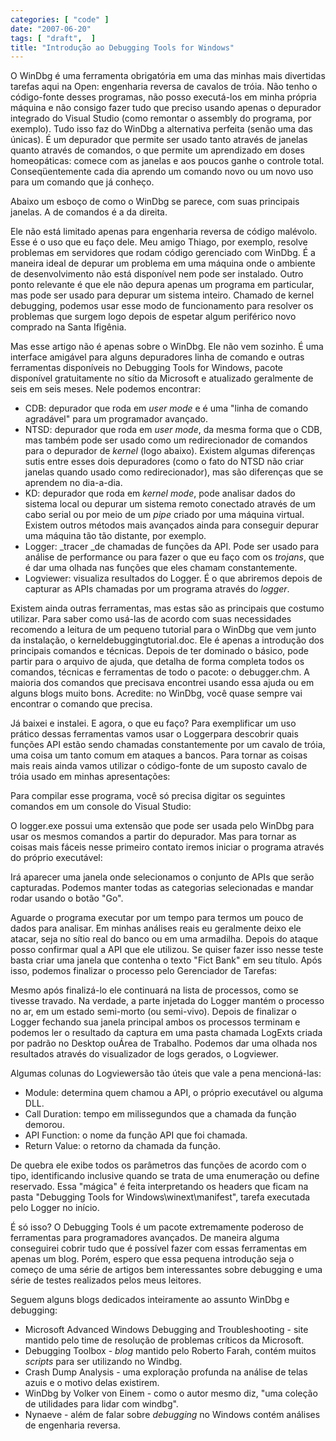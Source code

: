 ```yaml
---
categories: [ "code" ]
date: "2007-06-20"
tags: [ "draft",  ]
title: "Introdução ao Debugging Tools for Windows"
---
```

O WinDbg é uma ferramenta obrigatória em uma das minhas mais divertidas tarefas aqui na Open: engenharia reversa de cavalos de tróia. Não tenho o código-fonte desses programas, não posso executá-los em minha própria máquina e não consigo fazer tudo que preciso usando apenas o depurador integrado do Visual Studio (como remontar o assembly do programa, por exemplo). Tudo isso faz do WinDbg a alternativa perfeita (senão uma das únicas). É um depurador que permite ser usado tanto através de janelas quanto através de comandos, o que permite um aprendizado em doses homeopáticas: comece com as janelas e aos poucos ganhe o controle total. Conseqüentemente cada dia aprendo um comando novo ou um novo uso para um comando que já conheço.

Abaixo um esboço de como o WinDbg se parece, com suas principais janelas. A de comandos é a da direita.

Ele não está limitado apenas para engenharia reversa de código malévolo. Esse é o uso que eu faço dele. Meu amigo Thiago, por exemplo, resolve problemas em servidores que rodam código gerenciado com WinDbg. É a maneira ideal de depurar um problema em uma máquina onde o ambiente de desenvolvimento não está disponível nem pode ser instalado. Outro ponto relevante é que ele não depura apenas um programa em particular, mas pode ser usado para depurar um sistema inteiro. Chamado de kernel debugging, podemos usar esse modo de funcionamento para resolver os problemas que surgem logo depois de espetar algum periférico novo comprado na Santa Ifigênia.

Mas esse artigo não é apenas sobre o WinDbg. Ele não vem sozinho. É uma interface amigável para alguns depuradores linha de comando e outras ferramentas disponíveis no Debugging Tools for Windows, pacote disponível gratuitamente no sítio da Microsoft e atualizado geralmente de seis em seis meses. Nele podemos encontrar:

  * CDB: depurador que roda em _user mode_ e é uma "linha de comando agradável" para um programador avançado.
  * NTSD: depurador que roda em _user mode_, da mesma forma que o CDB, mas também pode ser usado como um redirecionador de comandos para o depurador de _kernel_ (logo abaixo). Existem algumas diferenças sutis entre esses dois depuradores (como o fato do NTSD não criar janelas quando usado como redirecionador), mas são diferenças que se aprendem no dia-a-dia.
  * KD: depurador que roda em _kernel mode_, pode analisar dados do sistema local ou depurar um sistema remoto conectado através de um cabo serial ou por meio de um _pipe_ criado por uma máquina virtual. Existem outros métodos mais avançados ainda para conseguir depurar uma máquina tão tão distante, por exemplo.
  * Logger: _tracer _de chamadas de funções da API. Pode ser usado para análise de performance ou para fazer o que eu faço com os _trojans_, que é dar uma olhada nas funções que eles chamam constantemente.
  * Logviewer: visualiza resultados do Logger. É o que abriremos depois de capturar as APIs chamadas por um programa através do _logger_.

Existem ainda outras ferramentas, mas estas são as principais que costumo utilizar. Para saber como usá-las de acordo com suas necessidades recomendo a leitura de um pequeno tutorial para o WinDbg que vem junto da instalação, o kerneldebuggingtutorial.doc. Ele é apenas a introdução dos principais comandos e técnicas. Depois de ter dominado o básico, pode partir para o arquivo de ajuda, que detalha de forma completa todos os comandos, técnicas e ferramentas de todo o pacote: o debugger.chm. A maioria dos comandos que precisava encontrei usando essa ajuda ou em alguns blogs muito bons. Acredite: no WinDbg, você quase sempre vai encontrar o comando que precisa.

Já baixei e instalei. E agora, o que eu faço? Para exemplificar um uso prático dessas ferramentas vamos usar o Loggerpara descobrir quais funções API estão sendo chamadas constantemente por um cavalo de tróia, uma coisa um tanto comum em ataques a bancos. Para tornar as coisas mais reais ainda vamos utilizar o código-fonte de um suposto cavalo de tróia usado em minhas apresentações:


Para compilar esse programa, você só precisa digitar os seguintes comandos em um console do Visual Studio:


O logger.exe possui uma extensão que pode ser usada pelo WinDbg para usar os mesmos comandos a partir do depurador. Mas para tornar as coisas mais fáceis nesse primeiro contato iremos iniciar o programa através do próprio executável:


Irá aparecer uma janela onde selecionamos o conjunto de APIs que serão capturadas. Podemos manter todas as categorias selecionadas e mandar rodar usando o botão "Go".

Aguarde o programa executar por um tempo para termos um pouco de dados para analisar. Em minhas análises reais eu geralmente deixo ele atacar, seja no sítio real do banco ou em uma armadilha. Depois do ataque posso confirmar qual a API que ele utilizou. Se quiser fazer isso nesse teste basta criar uma janela que contenha o texto "Fict Bank" em seu título. Após isso, podemos finalizar o processo pelo Gerenciador de Tarefas:

Mesmo após finalizá-lo ele continuará na lista de processos, como se tivesse travado. Na verdade, a parte injetada do Logger mantém o processo no ar, em um estado semi-morto (ou semi-vivo). Depois de finalizar o Logger fechando sua janela principal ambos os processos terminam e podemos ler o resultado da captura em uma pasta chamada LogExts criada por padrão no Desktop ouÁrea de Trabalho. Podemos dar uma olhada nos resultados através do visualizador de logs gerados, o Logviewer.

Algumas colunas do Logviewersão tão úteis que vale a pena mencioná-las:

  * Module: determina quem chamou a API, o próprio executável ou alguma DLL.
  * Call Duration: tempo em milissegundos que a chamada da função demorou.
  * API Function: o nome da função API que foi chamada.
  * Return Value: o retorno da chamada da função.

De quebra ele exibe todos os parâmetros das funções de acordo com o tipo, identificando inclusive quando se trata de uma enumeração ou define reservado. Essa "mágica" é feita interpretando os headers que ficam na pasta "Debugging Tools for Windows\winext\manifest", tarefa executada pelo Logger no início.

É só isso? O Debugging Tools é um pacote extremamente poderoso de ferramentas para programadores avançados. De maneira alguma conseguirei cobrir tudo que é possível fazer com essas ferramentas em apenas um blog. Porém, espero que essa pequena introdução seja o começo de uma série de artigos bem interessantes sobre debugging e uma série de testes realizados pelos meus leitores.

Seguem alguns blogs dedicados inteiramente ao assunto WinDbg e debugging:

  * Microsoft Advanced Windows Debugging and Troubleshooting - site mantido pelo time de resolução de problemas críticos da Microsoft.
  * Debugging Toolbox - _blog_ mantido pelo Roberto Farah, contém muitos _scripts_ para ser utilizando no Windbg.
  * Crash Dump Analysis - uma exploração profunda na análise de telas azuis e o motivo delas existirem.
  * WinDbg by Volker von Einem - como o autor mesmo diz, "uma coleção de utilidades para lidar com windbg".
  * Nynaeve - além de falar sobre _debugging_ no Windows contém análises de engenharia reversa.
